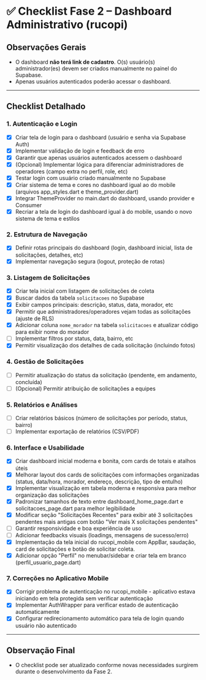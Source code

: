 # ✅ Checklist Fase 2 – Dashboard Administrativo (rucopi)

## Observações Gerais
- O dashboard **não terá link de cadastro**. O(s) usuário(s) administrador(es) devem ser criados manualmente no painel do Supabase.
- Apenas usuários autenticados poderão acessar o dashboard.

---

## Checklist Detalhado

### 1. Autenticação e Login
- [x] Criar tela de login para o dashboard (usuário e senha via Supabase Auth)
- [x] Implementar validação de login e feedback de erro
- [x] Garantir que apenas usuários autenticados acessem o dashboard
- [x] (Opcional) Implementar lógica para diferenciar administradores de operadores (campo extra no perfil, role, etc)
- [x] Testar login com usuário criado manualmente no Supabase
- [x] Criar sistema de tema e cores no dashboard igual ao do mobile (arquivos app_styles.dart e theme_provider.dart)
- [x] Integrar ThemeProvider no main.dart do dashboard, usando provider e Consumer
- [x] Recriar a tela de login do dashboard igual à do mobile, usando o novo sistema de tema e estilos

### 2. Estrutura de Navegação
- [x] Definir rotas principais do dashboard (login, dashboard inicial, lista de solicitações, detalhes, etc)
- [x] Implementar navegação segura (logout, proteção de rotas)

### 3. Listagem de Solicitações
- [x] Criar tela inicial com listagem de solicitações de coleta
- [x] Buscar dados da tabela `solicitacoes` no Supabase
- [x] Exibir campos principais: descrição, status, data, morador, etc
- [x] Permitir que administradores/operadores vejam todas as solicitações (ajuste de RLS)
- [x] Adicionar coluna `nome_morador` na tabela `solicitacoes` e atualizar código para exibir nome do morador
- [ ] Implementar filtros por status, data, bairro, etc
- [x] Permitir visualização dos detalhes de cada solicitação (incluindo fotos)

### 4. Gestão de Solicitações
- [ ] Permitir atualização do status da solicitação (pendente, em andamento, concluída)
- [ ] (Opcional) Permitir atribuição de solicitações a equipes

### 5. Relatórios e Análises
- [ ] Criar relatórios básicos (número de solicitações por período, status, bairro)
- [ ] Implementar exportação de relatórios (CSV/PDF)

### 6. Interface e Usabilidade
- [x] Criar dashboard inicial moderna e bonita, com cards de totais e atalhos úteis
- [x] Melhorar layout dos cards de solicitações com informações organizadas (status, data/hora, morador, endereço, descrição, tipo de entulho)
- [x] Implementar visualização em tabela moderna e responsiva para melhor organização das solicitações
- [x] Padronizar tamanhos de texto entre dashboard_home_page.dart e solicitacoes_page.dart para melhor legibilidade
- [x] Modificar seção "Solicitações Recentes" para exibir até 3 solicitações pendentes mais antigas com botão "Ver mais X solicitações pendentes"
- [ ] Garantir responsividade e boa experiência de uso
- [ ] Adicionar feedbacks visuais (loadings, mensagens de sucesso/erro)
- [x] Implementação da tela inicial do rucopi_mobile com AppBar, saudação, card de solicitações e botão de solicitar coleta.
- [x] Adicionar opção "Perfil" no menubar/sidebar e criar tela em branco (perfil_usuario_page.dart)

### 7. Correções no Aplicativo Mobile
- [x] Corrigir problema de autenticação no rucopi_mobile - aplicativo estava iniciando em tela protegida sem verificar autenticação
- [x] Implementar AuthWrapper para verificar estado de autenticação automaticamente
- [x] Configurar redirecionamento automático para tela de login quando usuário não autenticado

---

## Observação Final
- O checklist pode ser atualizado conforme novas necessidades surgirem durante o desenvolvimento da Fase 2. 